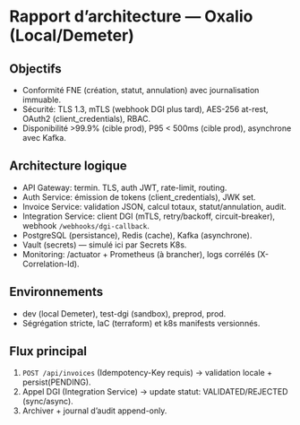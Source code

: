 # Rapport d’architecture — Oxalio (Local/Demeter)

## Objectifs
- Conformité FNE (création, statut, annulation) avec journalisation immuable.
- Sécurité: TLS 1.3, mTLS (webhook DGI plus tard), AES-256 at-rest, OAuth2 (client_credentials), RBAC.
- Disponibilité >99.9% (cible prod), P95 < 500ms (cible prod), asynchrone avec Kafka.

## Architecture logique
- API Gateway: termin. TLS, auth JWT, rate-limit, routing.
- Auth Service: émission de tokens (client_credentials), JWK set.
- Invoice Service: validation JSON, calcul totaux, statut/annulation, audit.
- Integration Service: client DGI (mTLS, retry/backoff, circuit-breaker), webhook `/webhooks/dgi-callback`.
- PostgreSQL (persistance), Redis (cache), Kafka (asynchrone).
- Vault (secrets) — simulé ici par Secrets K8s.
- Monitoring: /actuator + Prometheus (à brancher), logs corrélés (X-Correlation-Id).

## Environnements
- dev (local Demeter), test-dgi (sandbox), preprod, prod.
- Ségrégation stricte, IaC (terraform) et k8s manifests versionnés.

## Flux principal
1. `POST /api/invoices` (Idempotency-Key requis) → validation locale + persist(PENDING).
2. Appel DGI (Integration Service) → update statut: VALIDATED/REJECTED (sync/async).
3. Archiver + journal d’audit append-only.
